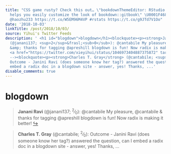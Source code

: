 ```yaml
---
title: "CSS game rusty? Check this out… \"bookdownThemeEditor: RStudio addin that
  helps you easily customize the look of bookdown::gitbook\" \U0001F468\U0001F3FB‍\U0001F4BB
  @haozhu233 https://t.co/W5EM96M4VP #rstats https://t.co/g9JTd7V1Oo"
date: '2018-10-03'
linkTitle: /post/2018/10/03/
source: Yihui's Twitter Feeds
description: ' <h1 id="blogdown">blogdown</h1><blockquote><p><strong>Janani Ravi</strong>
  (@janani137; <sup>2</sup>&frasl;<sub>0</sub>): @cantabile My pleasure, @cantabile
  &amp; thanks for tagging @apreshill blogdown is fun! Now radix is making it better!
  <a href="https://twitter.com/xieyihui/status/1046973404887375872" target="_blank">&#8618;</a></p></blockquote><!--
  --><blockquote><p><strong>Charles T. Gray</strong> (@cantabile; <sup>2</sup>&frasl;<sub>0</sub>):
  Outcome - Janini Ravi (does someone know her tag?) answered the question, can I
  embed a radix doc in a blogdown site - answer, yes! Thanks, ...'
disable_comments: true
---
```

 <h1 id="blogdown">blogdown</h1><blockquote><p><strong>Janani Ravi</strong> (@janani137; <sup>2</sup>&frasl;<sub>0</sub>): @cantabile My pleasure, @cantabile &amp; thanks for tagging @apreshill blogdown is fun! Now radix is making it better! <a href="https://twitter.com/xieyihui/status/1046973404887375872" target="_blank">&#8618;</a></p></blockquote><!-- --><blockquote><p><strong>Charles T. Gray</strong> (@cantabile; <sup>2</sup>&frasl;<sub>0</sub>): Outcome - Janini Ravi (does someone know her tag?) answered the question, can I embed a radix doc in a blogdown site - answer, yes! Thanks, ...